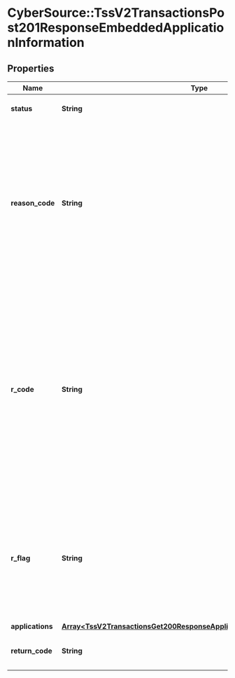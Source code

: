 # CyberSource::TssV2TransactionsPost201ResponseEmbeddedApplicationInformation

## Properties
Name | Type | Description | Notes
------------ | ------------- | ------------- | -------------
**status** | **String** | The status of the submitted transaction. | [optional] 
**reason_code** | **String** | Indicates the reason why a request succeeded or failed and possible action to take if a request fails.  For details, see the appendix of reason codes in the documentation for the relevant payment method.  | [optional] 
**r_code** | **String** | Indicates whether the service request was successful. Possible values:  - &#x60;-1&#x60;: An error occurred. - &#x60;0&#x60;: The request was declined. - &#x60;1&#x60;: The request was successful.  For details, see &#x60;auth_rcode&#x60; field description in [Credit Card Services Using the SCMP API.](https://apps.cybersource.com/library/documentation/dev_guides/CC_Svcs_SCMP_API/html/)  | [optional] 
**r_flag** | **String** | One-word description of the result of the application.  For details, see &#x60;auth_rflag&#x60; field description in [Credit Card Services Using the SCMP API.](https://apps.cybersource.com/library/documentation/dev_guides/CC_Svcs_SCMP_API/html/)  | [optional] 
**applications** | [**Array&lt;TssV2TransactionsGet200ResponseApplicationInformationApplications&gt;**](TssV2TransactionsGet200ResponseApplicationInformationApplications.md) |  | [optional] 
**return_code** | **String** | The description for this field is not available. | [optional] 


